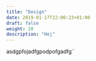 ```yaml
---
title: "Design"
date: 2019-01-17T22:00:23+01:00
draft: false
weight: 10
description: "Hej"
---
```

asdgpfojadfgpodpofgadfg¨
